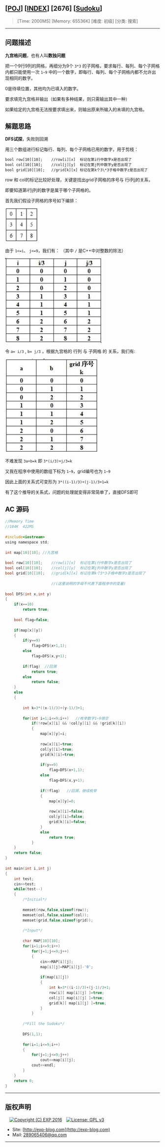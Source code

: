 ## [[POJ](http://poj.org/)] [[INDEX](https://github.com/lyy289065406/POJ-Solving-Reports)] [2676] [[Sudoku](http://poj.org/problem?id=2676)]

> [Time: 2000MS] [Memory: 65536K] [难度: 初级] [分类: 搜索]

------

## 问题描述

**九宫格问题**，也有人叫**数独问题**

把一个9行9列的网格，再细分为9个 `3*3` 的子网格，要求每行、每列、每个子网格内都只能使用一次 `1~9` 中的一个数字，即每行、每列、每个子网格内都不允许出现相同的数字。


0是待填位置，其他均为已填入的数字。

要求填完九宫格并输出（如果有多种结果，则只需输出其中一种）

如果给定的九宫格无法按要求填出来，则输出原来所输入的未填的九宫格。


## 解题思路

**DFS试探**，失败则回溯


用三个数组进行标记每行、每列、每个子网格已用的数字，用于剪枝：

```
bool row[10][10];    //row[i][x]  标记在第i行中数字x是否出现了
bool col[10][10];    //col[j][y]  标记在第j列中数字y是否出现了
bool grid[10][10];   //grid[k][x] 标记在第k个3\*3子格中数字z是否出现了
```

row 和 col的标记比较好处理，关键是找出grid子网格的序号与 行i列j的关系，

即要知道第i行j列的数字是属于哪个子网格的。


首先我们假设子网格的序号如下编排：

![](/reports/POJ2676-Sudoku/img/01.png)


由于 `1<=i`、 `j<=9`，我们有： （其中 `/` 是C++中对整数的除法）

![](/reports/POJ2676-Sudoku/img/02.png)


令 `a= i/3` , `b= j/3`  ，根据九宫格的 行列 与 子网格 的 关系，我们有:

![](/reports/POJ2676-Sudoku/img/03.png)



不难发现 `3a+b=k` 即 `3*(i/3)+j/3=k`

又我在程序中使用的数组下标为 `1~9`，grid编号也为 `1~9`

因此上面的关系式可变形为 `3*((i-1)/3)+(j-1)/3+1=k`

有了这个推导的关系式，问题的处理就变得非常简单了，直接DFS即可


## AC 源码


```c
//Memory Time 
//184K  422MS 

#include<iostream>
using namespace std;

int map[10][10]; //九宫格

bool row[10][10];    //row[i][x]  标记在第i行中数字x是否出现了
bool col[10][10];    //col[j][y]  标记在第j列中数字y是否出现了
bool grid[10][10];   //grid[k][x] 标记在第k个3*3子格中数字z是否出现了

                     //(这里说明的字母不代表下面程序中的变量)

bool DFS(int x,int y)
{
	if(x==10)
		return true;

	bool flag=false;

	if(map[x][y])
	{
		if(y==9)
			flag=DFS(x+1,1);
		else
			flag=DFS(x,y+1);

		if(flag)  //回溯
			return true;
		else
			return false;
	}
	else
	{
		
		int k=3*((x-1)/3)+(y-1)/3+1;

		for(int i=1;i<=9;i++)   //枚举数字1~9填空
			if(!row[x][i] && !col[y][i] && !grid[k][i])
			{
				map[x][y]=i;

				row[x][i]=true;
				col[y][i]=true;
				grid[k][i]=true;

				if(y==9)
					flag=DFS(x+1,1);
				else
					flag=DFS(x,y+1);

				if(!flag)   //回溯，继续枚举
				{
					map[x][y]=0;
					
					row[x][i]=false;
					col[y][i]=false;
					grid[k][i]=false;
				}
				else
					return true;
			}
	}
	return false;
}

int main(int i,int j)
{
	int test;
	cin>>test;
	while(test--)
	{
		/*Initial*/

		memset(row,false,sizeof(row));
		memset(col,false,sizeof(col));
		memset(grid,false,sizeof(grid));

		/*Input*/

		char MAP[10][10];
		for(i=1;i<=9;i++)
			for(j=1;j<=9;j++)
			{
				cin>>MAP[i][j];
				map[i][j]=MAP[i][j]-'0';

				if(map[i][j])
				{
					int k=3*((i-1)/3)+(j-1)/3+1;
					row[i][ map[i][j] ]=true;
					col[j][ map[i][j] ]=true;
					grid[k][ map[i][j] ]=true;
				}
			}

		/*Fill the Sudoku*/

		DFS(1,1);
		
		for(i=1;i<=9;i++)
		{
			for(j=1;j<=9;j++)
				cout<<map[i][j];
			cout<<endl;
		}
	}
	return 0;
}
```

------

## 版权声明

　[![Copyright (C) EXP,2016](https://img.shields.io/badge/Copyright%20(C)-EXP%202016-blue.svg)](http://exp-blog.com)　[![License: GPL v3](https://img.shields.io/badge/License-GPL%20v3-blue.svg)](https://www.gnu.org/licenses/gpl-3.0)
  

- Site: [http://exp-blog.com](http://exp-blog.com) 
- Mail: <a href="mailto:289065406@qq.com?subject=[EXP's Github]%20Your%20Question%20（请写下您的疑问）&amp;body=What%20can%20I%20help%20you?%20（需要我提供什么帮助吗？）">289065406@qq.com</a>


------
